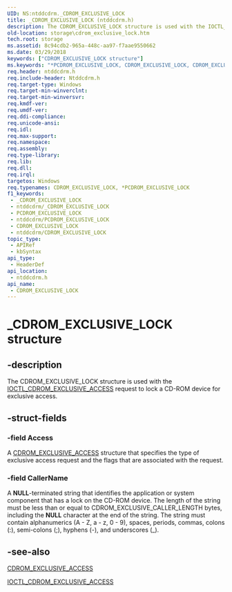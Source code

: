 ```yaml
---
UID: NS:ntddcdrm._CDROM_EXCLUSIVE_LOCK
title: _CDROM_EXCLUSIVE_LOCK (ntddcdrm.h)
description: The CDROM_EXCLUSIVE_LOCK structure is used with the IOCTL_CDROM_EXCLUSIVE_ACCESS request to lock a CD-ROM device for exclusive access.
old-location: storage\cdrom_exclusive_lock.htm
tech.root: storage
ms.assetid: 8c94cdb2-965a-448c-aa97-f7aae9550662
ms.date: 03/29/2018
keywords: ["CDROM_EXCLUSIVE_LOCK structure"]
ms.keywords: "*PCDROM_EXCLUSIVE_LOCK, CDROM_EXCLUSIVE_LOCK, CDROM_EXCLUSIVE_LOCK structure [Storage Devices], PCDROM_EXCLUSIVE_LOCK, PCDROM_EXCLUSIVE_LOCK structure pointer [Storage Devices], _CDROM_EXCLUSIVE_LOCK, ntddcdrm/CDROM_EXCLUSIVE_LOCK, ntddcdrm/PCDROM_EXCLUSIVE_LOCK, storage.cdrom_exclusive_lock, structs-CD-ROM_98cdead9-8c28-497a-9ba3-f686e87554ea.xml"
req.header: ntddcdrm.h
req.include-header: Ntddcdrm.h
req.target-type: Windows
req.target-min-winverclnt: 
req.target-min-winversvr: 
req.kmdf-ver: 
req.umdf-ver: 
req.ddi-compliance: 
req.unicode-ansi: 
req.idl: 
req.max-support: 
req.namespace: 
req.assembly: 
req.type-library: 
req.lib: 
req.dll: 
req.irql: 
targetos: Windows
req.typenames: CDROM_EXCLUSIVE_LOCK, *PCDROM_EXCLUSIVE_LOCK
f1_keywords:
 - _CDROM_EXCLUSIVE_LOCK
 - ntddcdrm/_CDROM_EXCLUSIVE_LOCK
 - PCDROM_EXCLUSIVE_LOCK
 - ntddcdrm/PCDROM_EXCLUSIVE_LOCK
 - CDROM_EXCLUSIVE_LOCK
 - ntddcdrm/CDROM_EXCLUSIVE_LOCK
topic_type:
 - APIRef
 - kbSyntax
api_type:
 - HeaderDef
api_location:
 - ntddcdrm.h
api_name:
 - CDROM_EXCLUSIVE_LOCK
---
```


# _CDROM_EXCLUSIVE_LOCK structure


## -description

The CDROM_EXCLUSIVE_LOCK structure is used with the <a href="https://docs.microsoft.com/windows-hardware/drivers/ddi/ntddcdrm/ni-ntddcdrm-ioctl_cdrom_exclusive_access">IOCTL_CDROM_EXCLUSIVE_ACCESS</a> request to lock a CD-ROM device for exclusive access.

## -struct-fields

### -field Access

A <a href="https://docs.microsoft.com/windows-hardware/drivers/ddi/ntddcdrm/ns-ntddcdrm-_cdrom_exclusive_access">CDROM_EXCLUSIVE_ACCESS</a> structure that specifies the type of exclusive access request and the flags that are associated with the request.

### -field CallerName

A <b>NULL</b>-terminated string that identifies the application or system component that has a lock on the CD-ROM device. The length of the string must be less than or equal to CDROM_EXCLUSIVE_CALLER_LENGTH bytes, including the <b>NULL</b> character at the end of the string. The string must contain alphanumerics (A - Z, a - z, 0 - 9), spaces, periods, commas, colons (:), semi-colons (;), hyphens (-), and underscores (_).

## -see-also

<a href="https://docs.microsoft.com/windows-hardware/drivers/ddi/ntddcdrm/ns-ntddcdrm-_cdrom_exclusive_access">CDROM_EXCLUSIVE_ACCESS</a>



<a href="https://docs.microsoft.com/windows-hardware/drivers/ddi/ntddcdrm/ni-ntddcdrm-ioctl_cdrom_exclusive_access">IOCTL_CDROM_EXCLUSIVE_ACCESS</a>


